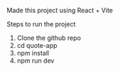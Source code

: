 Made this project using React + Vite

Steps to run the project
1. Clone the github repo
2. cd quote-app
3. npm install
4. npm run dev
